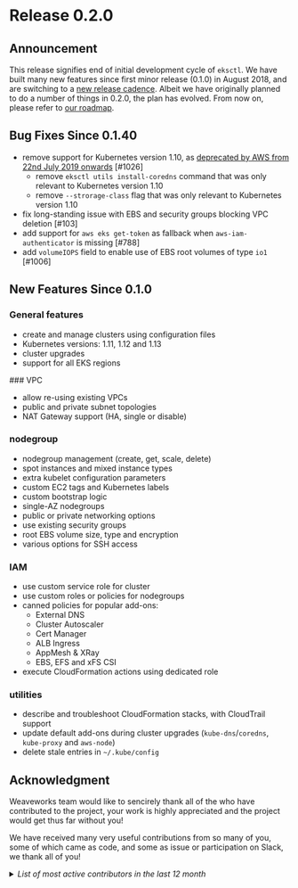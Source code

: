 # Release 0.2.0

## Announcement

This release signifies end of initial development cycle of `eksctl`.
We have built many new features since first minor release (0.1.0)
in August 2018, and are switching to a [new release cadence][].
Albeit we have originally planned to do a number of things in 0.2.0,
the plan has evolved. From now on, please refer to [our roadmap][].

[new release cadence]: https://eksctl.io/community/roadmap/
[our roadmap]: https://github.com/weaveworks/eksctl/projects/2

## Bug Fixes Since 0.1.40

- remove support for Kubernetes version 1.10, as [deprecated by AWS from 22nd July 2019 onwards](https://docs.aws.amazon.com/eks/latest/userguide/kubernetes-versions.html) [#1026]
  - remove `eksctl utils install-coredns` command that was only relevant to Kubernetes version 1.10
  - remove `--strorage-class` flag that was only relevant to Kubernetes version 1.10
- fix long-standing issue with EBS and security groups blocking VPC deletion [#103]
- add support for `aws eks get-token` as fallback when `aws-iam-authenticator` is missing [#788]
- add `volumeIOPS` field to enable use of EBS root volumes of type `io1` [#1006]

## New Features Since 0.1.0

### General features

- create and manage clusters using configuration files
- Kubernetes versions: 1.11, 1.12 and 1.13
- cluster upgrades
- support for all EKS regions

### VPC

- allow re-using existing VPCs
- public and private subnet topologies
- NAT Gateway support (HA, single or disable)

### nodegroup

- nodegroup management (create, get, scale, delete)
- spot instances and mixed instance types
- extra kubelet configuration parameters
- custom EC2 tags and Kubernetes labels
- custom bootstrap logic
- single-AZ nodegroups
- public or private networking options
- use existing security groups
- root EBS volume size, type and encryption
- various options for SSH access

### IAM

- use custom service role for cluster
- use custom roles or policies for nodegroups
- canned policies for popular add-ons:
  - External DNS
  - Cluster Autoscaler
  - Cert Manager
  - ALB Ingress
  - AppMesh & XRay
  - EBS, EFS and xFS CSI
- execute CloudFormation actions using dedicated role

### utilities

- describe and troubleshoot CloudFormation stacks, with CloudTrail support
- update default add-ons during cluster upgrades (`kube-dns`/`coredns`, `kube-proxy` and `aws-node`)
- delete stale entries in `~/.kube/config`

## Acknowledgment

Weaveworks team would like to sencirely thank all of the who have
contributed to the project, your work is highly appreciated and
the project would get thus far without you!

We have received many very useful contributions from so many of
you, some of which came as code, and some as issue or participation
on Slack, we thank all of you!

<details>
  <summary><i>List of most active contributors in the last 12 month</i></summary>

  @richardcase
  @christopherhein
  @mumoshu
  @adamjohnson01
  @archisgore
  @Lazyshot
  @kschumy
  @toricls
  @cristian-radu
  @tedmiston
  @karinnainiguez
  @Chabane
  @tiffanyfay
  @yutachaos
  @gruebel
  @jstrachan
  @PaulMaddox
  @ozzieba
  @mukaibot
  @jmcarp
  @gotjosh
  @philoserf
  @pawelprazak
  @nckturner
  @af12066
  @mgalgs
  @Jeffwan
  @paulbsch
  @arbourd
  @cbluth
  @knorby
  @gchaincl
  @mcfedr
  @overdrive3000
  @prageethw
  @patstrom
  @sdarwin
  @unguiculus
  @Yannig
  @IPyandy
  @bowlesns
  @derwasp
  @mikeroyal
  @superseb
  @zironycho
  @dcherman
  @silviogutierrez
  @sixth
  @dresnick-sf
  @jonk
  @danielfm
  @denwwer
  @thapakazi
  @lucioveloso
  @callmeradical
  @manabusakai
  @justincormack
  @austbot
  @pdavies011010
  @mreferre
  @flou
  @polothy
  @Tyil
  @cpaika
  @arun-gupta
  @cdenneen
  @danielchalef
  @mrichman
  @whereisaaron
  @StevenACoffman
  @procyclinsur
  @braderhart
  @aparamon
  @JasonSwindle
  @jicowan
  @olipachi
  @trondhindenes
  @milkowski
  @dingn1
  @jamesalbert
  @stevepe-1
  @ArseniiPetrovich
  @jvanzyl
  @redborian
  @tkang007
  @elirankon
  @alexclifford
  @arielvinas
  @bnutt
  @voxxit

</details>
